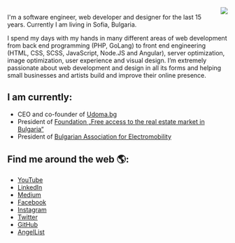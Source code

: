 <img align="right" src="https://github-readme-stats.vercel.app/api?username=vlados&hide_title=false">

I'm a software engineer, web developer and designer for the last 15 years. Currently I am living in Sofia, Bulgaria.

I spend my days with my hands in many different areas of web development from back end programming (PHP, GoLang) to front end engineering (HTML, CSS, SCSS, JavaScript, Node.JS and Angular), server optimization, image optimization, user experience and visual design. I’m extremely passionate about web development and design in all its forms and helping small businesses and artists build and improve their online presence.

## I am currently:
 - CEO and co-founder of [Udoma.bg](https://www.udoma.bg)
 - President of [Foundation „Free access to the real estate market in Bulgaria“](https://www.udoma.bg)
 - President of [Bulgarian Association for Electromobility](https://baem.bg)

## Find me around the web 🌎:
 - [YouTube](https://www.youtube.com/user/vlados01/)
 - [LinkedIn](https://www.linkedin.com/in/vstoitsov/)
 - [Medium](https://medium.com/@vstoitsov/)
 - [Facebook](https://www.facebook.com/vlados)
 - [Instagram](https://www.instagram.com/vstoitsov/)
 - [Twitter](https://twitter.com/vlados)
 - [GitHub](https://github.com/vlados)
 - [AngelList](https://angel.co/vlados)

